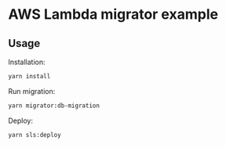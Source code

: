 # AWS Lambda migrator example

## Usage

Installation:

```bash
yarn install
```

Run migration:

```bash
yarn migrator:db-migration
```

Deploy:

```bash
yarn sls:deploy
```
